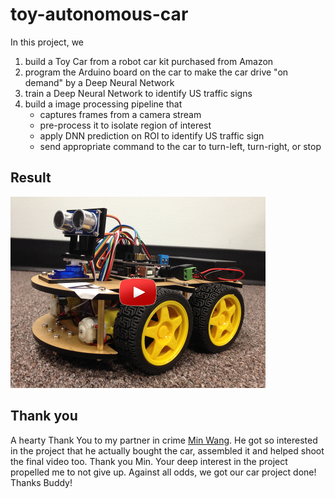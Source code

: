 # toy-autonomous-car

In this project, we

1. build a Toy Car from a robot car kit purchased from Amazon
2. program the Arduino board on the car to make the car drive "on demand" by a Deep Neural Network
3. train a Deep Neural Network to identify US traffic signs
4. build a image processing pipeline that 
    - captures frames from a camera stream
    - pre-process it to isolate region of interest
    - apply DNN prediction on ROI to identify US traffic sign
	- send appropriate command to the car to turn-left, turn-right, or stop
 
## Result
 
[![](images/toy_car.jpg)](https://youtu.be/SIbGDtLWeDI)
 
## Thank you

A hearty Thank You to my partner in crime [Min Wang](https://www.linkedin.com/in/mwangaip). He got so interested in the project that he actually bought the car, assembled it and helped shoot the final video too. Thank you Min. Your deep interest in the project propelled me to not give up. Against all odds, we got our car project done! Thanks Buddy! 
 